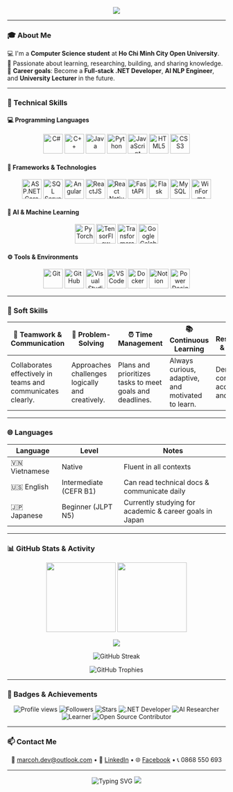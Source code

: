 <!-- Font & Header -->
<p align="center">
  <img src="https://capsule-render.vercel.app/api?type=waving&color=0:00b4db,100:0083b0&height=200&section=header&text=👋%20Hello,%20I'm%20Marcoh!&fontSize=35&fontColor=ffffff&animation=fadeIn&fontAlignY=35&font=Montserrat" />
</p>

---

### 🎓 About Me  

💻 I'm a **Computer Science student** at **Ho Chi Minh City Open University**.  
🌟 Passionate about learning, researching, building, and sharing knowledge.  
🚀 **Career goals**: Become a **Full-stack .NET Developer**, **AI NLP Engineer**, and **University Lecturer** in the future.  

---

### 🧰 Technical Skills  

#### 💻 Programming Languages  
<p align="center">
  <img src="https://cdn.jsdelivr.net/gh/devicons/devicon/icons/csharp/csharp-original.svg" width="45" title="C#"/> 
  <img src="https://cdn.jsdelivr.net/gh/devicons/devicon/icons/cplusplus/cplusplus-original.svg" width="45" title="C++"/> 
  <img src="https://cdn.jsdelivr.net/gh/devicons/devicon/icons/java/java-original.svg" width="45" title="Java"/> 
  <img src="https://cdn.jsdelivr.net/gh/devicons/devicon/icons/python/python-original.svg" width="45" title="Python"/> 
  <img src="https://cdn.jsdelivr.net/gh/devicons/devicon/icons/javascript/javascript-original.svg" width="45" title="JavaScript"/> 
  <img src="https://cdn.jsdelivr.net/gh/devicons/devicon/icons/html5/html5-original.svg" width="45" title="HTML5"/> 
  <img src="https://cdn.jsdelivr.net/gh/devicons/devicon/icons/css3/css3-original.svg" width="45" title="CSS3"/> 
</p>

#### 🧱 Frameworks & Technologies  
<p align="center">
  <img src="https://cdn.jsdelivr.net/gh/devicons/devicon/icons/dotnetcore/dotnetcore-original.svg" width="45" title="ASP.NET Core"/> 
  <img src="https://cdn.jsdelivr.net/gh/devicons/devicon/icons/microsoftsqlserver/microsoftsqlserver-plain.svg" width="45" title="SQL Server"/> 
  <img src="https://cdn.jsdelivr.net/gh/devicons/devicon/icons/angularjs/angularjs-original.svg" width="45" title="Angular"/> 
  <img src="https://cdn.jsdelivr.net/gh/devicons/devicon/icons/react/react-original.svg" width="45" title="ReactJS"/> 
  <img src="https://cdn.jsdelivr.net/gh/devicons/devicon/icons/react/react-original.svg" width="45" title="React Native"/> 
  <img src="https://cdn.jsdelivr.net/gh/devicons/devicon/icons/fastapi/fastapi-original.svg" width="45" title="FastAPI"/> 
  <img src="https://cdn.jsdelivr.net/gh/devicons/devicon/icons/flask/flask-original.svg" width="45" title="Flask"/> 
  <img src="https://cdn.jsdelivr.net/gh/devicons/devicon/icons/mysql/mysql-original.svg" width="45" title="MySQL"/> 
  <img src="https://cdn.jsdelivr.net/gh/devicons/devicon/icons/windows8/windows8-original.svg" width="45" title="WinForms"/> 
</p>

#### 🤖 AI & Machine Learning  
<p align="center">
  <img src="https://cdn.jsdelivr.net/gh/devicons/devicon/icons/pytorch/pytorch-original.svg" width="45" title="PyTorch"/> 
  <img src="https://cdn.jsdelivr.net/gh/devicons/devicon/icons/tensorflow/tensorflow-original.svg" width="45" title="TensorFlow"/> 
  <img src="https://huggingface.co/front/assets/huggingface_logo.svg" width="45" title="Transformers"/> 
  <img src="https://cdn.jsdelivr.net/gh/devicons/devicon/icons/google/google-original.svg" width="45" title="Google Colab"/> 
</p>

#### ⚙️ Tools & Environments  
<p align="center">
  <img src="https://cdn.jsdelivr.net/gh/devicons/devicon/icons/git/git-original.svg" width="45" title="Git"/> 
  <img src="https://cdn.jsdelivr.net/gh/devicons/devicon/icons/github/github-original.svg" width="45" title="GitHub"/> 
  <img src="https://cdn.jsdelivr.net/gh/devicons/devicon/icons/visualstudio/visualstudio-plain.svg" width="45" title="Visual Studio"/> 
  <img src="https://cdn.jsdelivr.net/gh/devicons/devicon/icons/vscode/vscode-original.svg" width="45" title="VS Code"/> 
  <img src="https://cdn.jsdelivr.net/gh/devicons/devicon/icons/docker/docker-original.svg" width="45" title="Docker"/> 
  <img src="https://cdn.jsdelivr.net/gh/devicons/devicon/icons/notion/notion-original.svg" width="45" title="Notion"/> 
  <img src="https://cdn.jsdelivr.net/gh/devicons/devicon/icons/windows8/windows8-original.svg" width="45" title="Power Designer"/> 
</p>

---

### 💬 Soft Skills  

| 🤝 Teamwork & Communication | 🧠 Problem-Solving | ⏰ Time Management | 📚 Continuous Learning | 🎯 Responsibility & Discipline |
|------------------------------|-------------------|--------------------|-----------------------|-------------------------------|
| Collaborates effectively in teams and communicates clearly. | Approaches challenges logically and creatively. | Plans and prioritizes tasks to meet goals and deadlines. | Always curious, adaptive, and motivated to learn. | Demonstrates consistency, accountability, and focus. |

---

### 🌐 Languages  

| Language | Level | Notes |
|-----------|--------|-------|
| 🇻🇳 Vietnamese | Native | Fluent in all contexts |
| 🇺🇸 English | Intermediate (CEFR B1) | Can read technical docs & communicate daily |
| 🇯🇵 Japanese | Beginner (JLPT N5) | Currently studying for academic & career goals in Japan |

---

### 📊 GitHub Stats & Activity  

<p align="center">
  <img height="160em" src="https://github-readme-stats.vercel.app/api?username=Marcoh05P&show_icons=true" />
  <img height="160em" src="https://github-readme-stats.vercel.app/api/top-langs/?username=Marcoh05P&layout=compact" />
</p>

<p align="center">
  <img src="https://github-profile-summary-cards.vercel.app/api/cards/profile-details?username=Marcoh05P" />
</p>

<p align="center">
  <img src="https://streak-stats.demolab.com?user=Marcoh05P" alt="GitHub Streak" />
</p>

<p align="center">
  <img src="https://github-profile-trophy.vercel.app/?username=Marcoh05P&column=6" alt="GitHub Trophies" />
</p>

---

### 🧩 Badges & Achievements  

<p align="center">
  <img src="https://komarev.com/ghpvc/?username=Marcoh05P&style=flat-square&color=0aa1ff" alt="Profile views" />
  <img src="https://img.shields.io/github/followers/Marcoh05P?label=Followers&style=flat-square&color=blue" alt="Followers" />
  <img src="https://img.shields.io/github/stars/Marcoh05P?label=Stars&style=flat-square&color=gold" alt="Stars" />
  <img src="https://img.shields.io/badge/.NET%20Developer-512BD4?style=flat-square&logo=dotnet&logoColor=white" alt=".NET Developer" />
  <img src="https://img.shields.io/badge/AI%20Researcher-FF6F00?style=flat-square&logo=tensorflow&logoColor=white" alt="AI Researcher" />
  <img src="https://img.shields.io/badge/Learner-00B4DB?style=flat-square&logo=google-scholar&logoColor=white" alt="Learner" />
  <img src="https://img.shields.io/badge/Open%20Source%20Contributor-181717?style=flat-square&logo=github&logoColor=white" alt="Open Source Contributor" />
</p>

---

### 📫 Contact Me  

<p align="center">
  📧 <a href="mailto:marcoh.dev@outlook.com">marcoh.dev@outlook.com</a> •  
  💼 <a href="https://www.linkedin.com/in/marcoh05p">LinkedIn</a> •  
  🌐 <a href="https://www.facebook.com/Marcoh05P">Facebook</a> •  
  📞 0868 550 693
</p>

---

<p align="center">
  <img src="https://readme-typing-svg.herokuapp.com?font=Montserrat&size=22&duration=3500&pause=1000&color=00B4DB&center=true&vCenter=true&width=600&lines=✨+Learning+is+a+lifetime+journey!;🚀+Keep+growing,+keep+building,+keep+sharing!;💡+I+will+never+stop+walking+the+path+to+knowledge." alt="Typing SVG" />
  <img src="https://capsule-render.vercel.app/api?type=waving&color=0:00b4db,100:0083b0&height=120&section=footer" />
</p>
